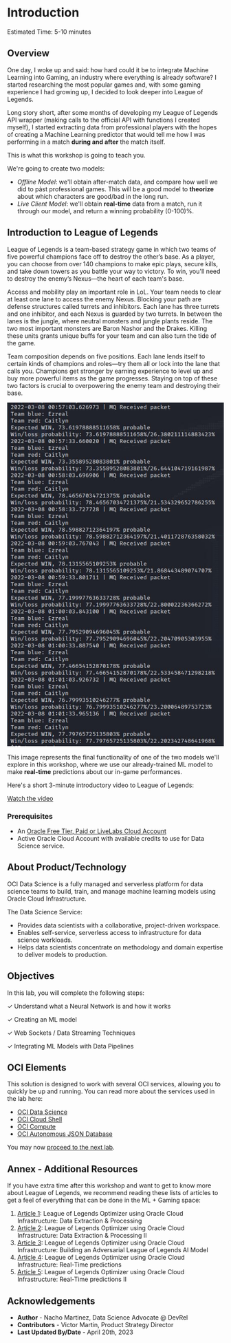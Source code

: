 # Introduction

Estimated Time: 5-10 minutes

## Overview

One day, I woke up and said: how hard could it be to integrate Machine Learning into Gaming, an industry where everything is already software? I started researching the most popular games and, with some gaming experience I had growing up, I decided to look deeper into League of Legends.

Long story short, after some months of developing my League of Legends API wrapper (making calls to the official API with functions I created myself), I started extracting data from professional players with the hopes of creating a Machine Learning predictor that would tell me how I was performing in a match **during and after** the match itself.

This is what this workshop is going to teach you.

We're going to create two models:
- _Offline Model_: we'll obtain after-match data, and compare how well we did to pàst professional games. This will be a good model to **theorize** about which characters are good/bad in the long run.
- _Live Client Model_: we'll obtain **real-time** data from a match, run it through our model, and return a winning probability (0-100)%.

## Introduction to League of Legends

League of Legends is a team-based strategy game in which two teams of five powerful champions face off to destroy the other’s base. As a player, you can choose from over 140 champions to make epic plays, secure kills, and take down towers as you battle your way to victory. To win, you'll need to destroy the enemy’s Nexus—the heart of each team's base.

Access and mobility play an important role in LoL. Your team needs to clear at least one lane to access the enemy Nexus. Blocking your path are defense structures called turrets and inhibitors. Each lane has three turrets and one inhibitor, and each Nexus is guarded by two turrets. In between the lanes is the jungle, where neutral monsters and jungle plants reside. The two most important monsters are Baron Nashor and the Drakes. Killing these units grants unique buffs for your team and can also turn the tide of the game.

Team composition depends on five positions. Each lane lends itself to certain kinds of champions and roles—try them all or lock into the lane that calls you. Champions get stronger by earning experience to level up and buy more powerful items as the game progresses. Staying on top of these two factors is crucial to overpowering the enemy team and destroying their base.

![Bought Items](images/bought_items.jpg)

This image represents the final functionality of one of the two models we'll explore in this workshop, where we use our already-trained ML model to make __real-time__ predictions about our in-game performances. 

Here's a short 3-minute introductory video to League of Legends:

[Watch the video](youtube:OfYU4gbk13w)

### Prerequisites

* An [Oracle Free Tier, Paid or LiveLabs Cloud Account](https://signup.cloud.oracle.com/?language=en&sourceType=:ow:de:ce::::RC_WWMK220210P00063:LoL_handsonLab_introduction&intcmp=:ow:de:ce::::RC_WWMK220210P00063:LoL_handsonLab_introduction)
* Active Oracle Cloud Account with available credits to use for Data Science service.

## About Product/Technology

OCI Data Science is a fully managed and serverless platform for data science teams to build, train, and manage machine learning models using Oracle Cloud Infrastructure.

The Data Science Service:

- Provides data scientists with a collaborative, project-driven workspace.
- Enables self-service, serverless access to infrastructure for data science workloads.
- Helps data scientists concentrate on methodology and domain expertise to deliver models to production.

## Objectives

In this lab, you will complete the following steps:

&check; Understand what a Neural Network is and how it works

&check; Creating an ML model

&check; Web Sockets / Data Streaming Techniques 

&check; Integrating ML Models with Data Pipelines


## OCI Elements

This solution is designed to work with several OCI services, allowing you to quickly be up and running. You can read more about the services used in the lab here:

- [OCI Data Science](https://www.oracle.com/artificial-intelligence/)
- [OCI Cloud Shell](https://docs.oracle.com/en-us/iaas/Content/API/Concepts/cloudshellintro.htm)
- [OCI Compute](https://www.oracle.com/cloud/compute/)
- [OCI Autonomous JSON Database](https://www.oracle.com/autonomous-database/autonomous-json-database/)


You may now [proceed to the next lab](#next).

## Annex - Additional Resources
If you have extra time after this workshop and want to get to know more about League of Legends, we recommend reading these lists of articles to get a feel of everything that can be done in the ML + Gaming space:

1. [Article 1](https://github.com/oracle-devrel/leagueoflegends-optimizer/blob/livelabs/articles/article1.md): League of Legends Optimizer using Oracle Cloud Infrastructure: Data Extraction & Processing
2. [Article 2](https://github.com/oracle-devrel/leagueoflegends-optimizer/blob/livelabs/articles/article2.md): League of Legends Optimizer using Oracle Cloud Infrastructure: Data Extraction & Processing II
3. [Article 3](https://github.com/oracle-devrel/leagueoflegends-optimizer/blob/livelabs/articles/article3.md): League of Legends Optimizer using Oracle Cloud Infrastructure: Building an Adversarial League of Legends AI Model
4. [Article 4](https://github.com/oracle-devrel/leagueoflegends-optimizer/blob/livelabs/articles/article4.md): League of Legends Optimizer using Oracle Cloud Infrastructure: Real-Time predictions
5. [Article 5](https://github.com/oracle-devrel/leagueoflegends-optimizer/blob/livelabs/articles/article5.md): League of Legends Optimizer using Oracle Cloud Infrastructure: Real-Time predictions II


## Acknowledgements

* **Author** - Nacho Martinez, Data Science Advocate @ DevRel
* **Contributors** -  Victor Martin, Product Strategy Director
* **Last Updated By/Date** - April 20th, 2023